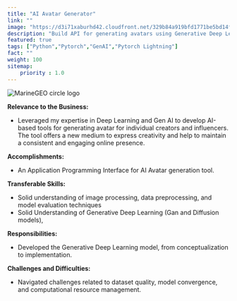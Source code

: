 ```yaml
---
title: "AI Avatar Generator"
link: ""
image: "https://d3i71xaburhd42.cloudfront.net/329b84a919bfd1771be5bd14fa81e7b3f74cc961/64-Figure4.4-1.png"
description: "Build API for generating avatars using Generative Deep Learning techniques"
featured: true
tags: ["Python","Pytorch","GenAI","Pytorch Lightning"]
fact: ""
weight: 100
sitemap: 
    priority : 1.0
---
```


<!-- <img src="https://ars.els-cdn.com/content/image/3-s2.0-B9780128243497000153-f08-34-9780128243497.jpg" alt="MarineGEO circle logo" style="height: 100%; width:100%;"/> -->

![MarineGEO circle logo](https://ars.els-cdn.com/content/image/3-s2.0-B9780128243497000153-f08-34-9780128243497.jpg "MarineGEO logo")

**Relevance to the Business:**
- Leveraged my expertise in Deep Learning and Gen AI to develop AI-based tools for generating avatar for individual creators and influencers. The tool offers a new medium to express creativity and help to maintain a consistent and engaging online presence.

**Accomplishments:**
- An Application Programming Interface for AI Avatar generation tool.

**Transferable Skills:**
- Solid understanding of image processing, data preprocessing, and model evaluation techniques
- Solid Understanding of Generative Deep Learning (Gan and Diffusion models), 

**Responsibilities:**
- Developed the Generative Deep Learning model, from conceptualization to implementation.

**Challenges and Difficulties:**
- Navigated challenges related to dataset quality, model convergence, and computational resource management. 




